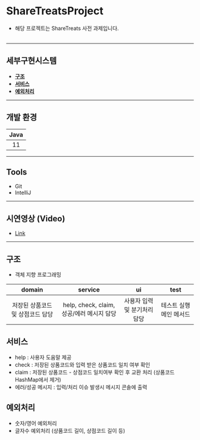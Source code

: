# ShareTreatsProject
* 해당 프로젝트는 ShareTreats 사전 과제입니다.<br><br>
 ---
## 세부구현시스템
   * **[구조](#구조)**
   * **[서비스](#서비스)**
   * **[예외처리](#예외처리)**

---
## 개발 환경

|    Java    | 
| :--------: | 
|     11     |  
---

## Tools
* Git
* IntelliJ

---
## 시연영상 (Video)
- [Link](https://www.youtube.com/watch?v=JS9s4Su1174)<br>
---

## 구조
- 객체 지향 프로그래밍<br>

|    domain   | service | ui | test|
| :--------: | :--------: | :--------: | :--------: | 
|     저장된 상품코드 및 상점코드 담당     | help, check, claim, 성공/에러 메시지 담당 | 사용자 입력 및 분기처리 담당 | 테스트 실행 메인 메서드|

## 서비스
- help : 사용자 도움말 제공
- check : 저장된 상품코드와 입력 받은 상품코드 일치 여부 확인
- claim : 저장된 상품코드 - 상점코드 일치여부 확인 후 교환 처리 (상품코드 HashMap에서 제거)
- 에러/성공 메시지 : 입력/처리 이슈 발생시 메시지 콘솔에 출력

## 예외처리
- 숫자/영어 예외처리
- 글자수 예외처리 (상품코드 길이, 상점코드 길이 등)
